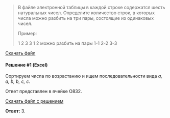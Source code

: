 > В файле электронной таблицы в каждой строке содержатся шесть натуральных чисел. Определите количество строк, в которых числа можно разбить на три пары, состоящие из одинаковых чисел.
> 
> Пример:
> 
> 1 2 3 3 1 2 можно разбить на пары 1-1 2-2 3-3

[Скачать файл](https://github.com/Thundiverter/infege2022/raw/main/repofiles/stepik9.xlsx)

#### Решение #1 (Excel)

Сортируем числа по возрастанию и ищем последовательности вида *a, a, b, b, c, c*.

Ответ представлен в ячейке O832.

[Скачать файл с решением](https://github.com/Thundiverter/infege2022/raw/main/repofiles/stepik9_sol.xlsx)

**Ответ:** 3.
